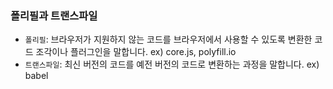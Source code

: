### 폴리필과 트랜스파일

- `폴리필`: 브라우저가 지원하지 않는 코드를 브라우저에서 사용할 수 있도록 변환한 코드 조각이나 플러그인을 말합니다.
  ex) core.js, polyfill.io
- `트랜스파일`: 최신 버전의 코드를 예전 버전의 코드로 변환하는 과정을 말합니다.
  ex) babel
